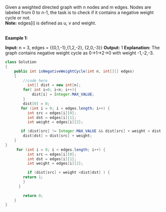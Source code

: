 Given a weighted directed graph with n nodes and m edges. Nodes are labeled from 0 to n-1, the task is to check if it contains a negative weight cycle or not.  
**Note:** edges[i] is defined as u, v and weight.  
 

**Example 1:**

**Input:** n = 3, edges = {{0,1,-1},{1,2,-2},
{2,0,-3}}
**Output:** 1
**Explanation:** The graph contains negative weight
cycle as 0->1->2->0 with weight -1,-2,-3.

```java
class Solution
{
    public int isNegativeWeightCycle(int n, int[][] edges)
    {
        //code here
          int[] dist = new int[n];
        for( int i=0; i<n; i++){ 
            dist[i] = Integer.MAX_VALUE;
        }
        dist[0] = 0;
       for (int i = 0; i < edges.length; i++) {
          int src = edges[i][0];
          int dst = edges[i][1];
          int weight = edges[i][2];

       if (dist[src] != Integer.MAX_VALUE && dist[src] + weight < dist[dst]) {
        dist[dst] = dist[src] + weight;
    }
}
     for (int i = 0; i < edges.length; i++) {
          int src = edges[i][0];
          int dst = edges[i][1];
          int weight = edges[i][2];

          if (dist[src] + weight <dist[dst] ) {
        return 1;
        }
      }
        
        return 0;
    }
}
```